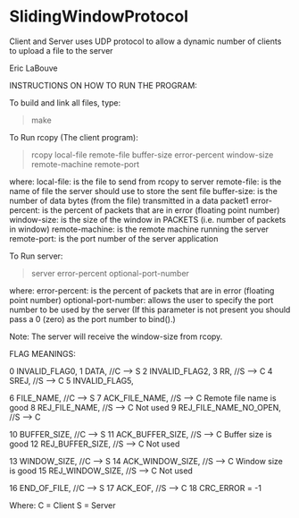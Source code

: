 # SlidingWindowProtocol
Client and Server uses UDP protocol to allow a dynamic number of clients to upload a file to the server

Eric LaBouve

INSTRUCTIONS ON HOW TO RUN THE PROGRAM:

To build and link all files, type:
> make

To Run rcopy (The client program):
> rcopy local-file remote-file buffer-size error-percent window-size remote-machine remote-port

where:
local-file: is the file to send from rcopy to server
remote-file: is the name of file the server should use to store the sent file
buffer-size: is the number of data bytes (from the file) transmitted in a data packet1
error-percent: is the percent of packets that are in error (floating point number)
window-size: is the size of the window in PACKETS (i.e. number of packets in window)
remote-machine: is the remote machine running the server
remote-port: is the port number of the server application 

To Run server:
> server error-percent optional-port-number 

where:
error-percent: is the percent of packets that are in error (floating point number)
optional-port-number: allows the user to specify the port number to be used by the server
   (If this parameter is not present you should pass a 0 (zero) as the port
   number to bind().) 

Note: The server will receive the window-size from rcopy.




FLAG MEANINGS:

0   INVALID_FLAG0,
1   DATA, //C --> S
2   INVALID_FLAG2,
3   RR,   //S --> C
4   SREJ, //S --> C
5   INVALID_FLAG5,

6   FILE_NAME,     //C --> S
7   ACK_FILE_NAME, //S --> C Remote file name is good
8   REJ_FILE_NAME, //S --> C Not used
9   REJ_FILE_NAME_NO_OPEN,  //S --> C
   
10   BUFFER_SIZE,      //C --> S 
11   ACK_BUFFER_SIZE,  //S --> C Buffer size is good
12   REJ_BUFFER_SIZE,  //S --> C Not used

13   WINDOW_SIZE,      //C --> S
14   ACK_WINDOW_SIZE,  //S --> C Window size is good
15   REJ_WINDOW_SIZE,  //S --> C Not used

16   END_OF_FILE,      //C --> S 
17   ACK_EOF,          //S --> C
18   CRC_ERROR = -1

Where:
C = Client
S = Server
